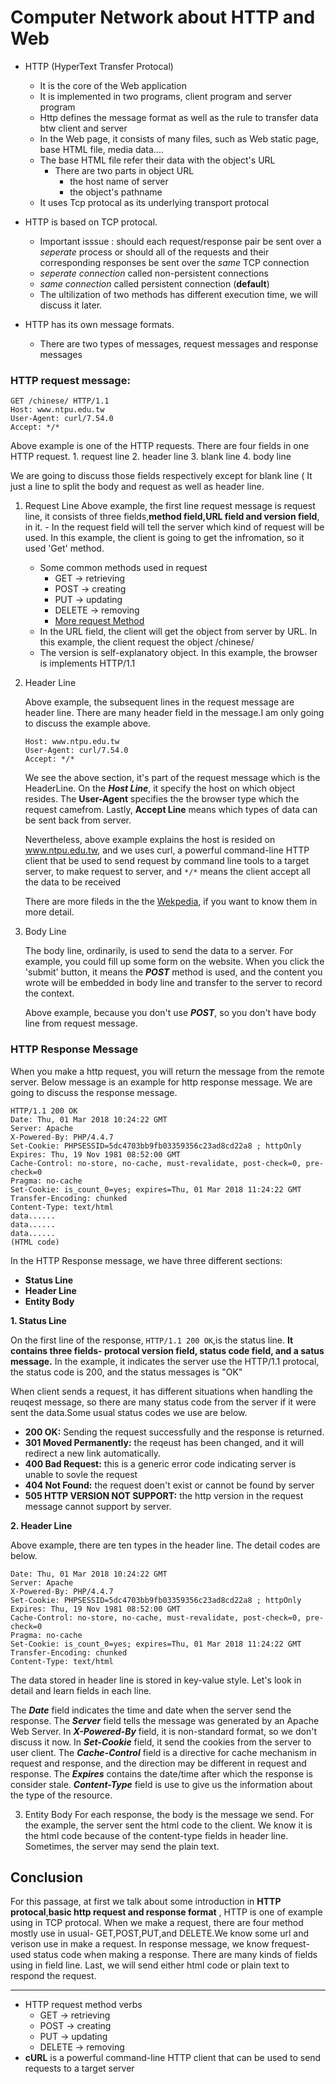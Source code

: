 # Computer Network about HTTP and Web
- HTTP (HyperText Transfer Protocal) 
    - It is the core of the Web application
    - It is implemented in two programs, client program and server program
    - Http defines the message format as well as the rule to transfer data btw client and server
    - In the Web page, it consists of many files, such as Web static page, base HTML file, media data....
    - The base HTML file refer their data with the object's URL
        - There are two parts in object URL 
            - the host name of server 
            - the object's pathname
    - It uses Tcp protocal as its underlying transport protocal

- HTTP is based on TCP protocal.
    - Important isssue : should each request/response pair be sent over a *seperate* process or should all of the requests and their corresponding responses be sent over the *same* TCP connection
    - *seperate connection* called non-persistent connections
    - *same connection* called persistent connection (**default**)
    - The ultilization of two methods has different execution time, we will discuss it later.

- HTTP has its own message formats.
    - There are two types of messages, request messages and response messages

### HTTP request message:
```HTTP
GET /chinese/ HTTP/1.1
Host: www.ntpu.edu.tw
User-Agent: curl/7.54.0
Accept: */*
```
    
Above example is one of the HTTP requests. There are four fields in one HTTP request.
    1. request line
    2. header line
    3. blank line
    4. body line
    
We are going to discuss those fields respectively except for blank line ( It just a line to split the body and request as well as header line.
    
1. Request Line
        Above example, the first line request message is request line, it consists of three fields,**method field,URL field and version field**, in it.
        - In the request field will tell the server which kind of request will be used. In this example, the client is going to get the infromation, so it used 'Get' method.
        
    - Some common methods used in request
        - GET -> retrieving
        - POST -> creating
        - PUT -> updating
        - DELETE -> removing
        - [More request Method](https://developer.mozilla.org/en-US/docs/Web/HTTP/Methods)
    - In the URL field, the client will get the object from server by URL. In this example, the client request the object /chinese/
    - The version is self-explanatory object. In this example, the browser is implements HTTP/1.1
2. Header Line
    
    Above example, the subsequent lines in the request message are header line. There are many header field in the message.I am only going to discuss the example above.
    ```HTTP
    Host: www.ntpu.edu.tw
    User-Agent: curl/7.54.0
    Accept: */*
    ```
    We see the above section, it's part of the request message which is the HeaderLine. On the ***Host Line***, it specify the host on which object resides. The **User-Agent** specifies the the browser type which the request camefrom. Lastly, **Accept Line** means which types of data can be sent back from server.
        
    Nevertheless, above example explains the host is resided on www.ntpu.edu.tw, and we uses curl, a powerful command-line HTTP client that be used to send request by command line tools to a target server, to make request to server, and ```*/*``` means the client accept all the data to be received
    
    There are more fileds in the the [Wekpedia](https://en.wikipedia.org/wiki/List_of_HTTP_header_fields), if you want to know them in more detail.
    
3. Body Line
    
    The body line, ordinarily, is used to send the data to a server. For example, you could fill up some form on the website. When you click the 'submit' button, it means the ***POST*** method is used, and the content you wrote will be embedded in body line and transfer to the server to record the context. 
        
    Above example, because you don't use ***POST***, so you don't have body line from request message.
   
### HTTP Response Message

When you make a http request, you will return the message from the remote server. Below message is an example for http response message. We are going to discuss the response message.
```
HTTP/1.1 200 OK
Date: Thu, 01 Mar 2018 10:24:22 GMT
Server: Apache
X-Powered-By: PHP/4.4.7
Set-Cookie: PHPSESSID=5dc4703bb9fb03359356c23ad8cd22a8 ; httpOnly
Expires: Thu, 19 Nov 1981 08:52:00 GMT
Cache-Control: no-store, no-cache, must-revalidate, post-check=0, pre-check=0
Pragma: no-cache
Set-Cookie: is_count_0=yes; expires=Thu, 01 Mar 2018 11:24:22 GMT
Transfer-Encoding: chunked
Content-Type: text/html
data......
data......
data......
(HTML code)
```
In the HTTP Response message, we have three different sections:
- **Status Line**
- **Header Line**
- **Entity Body**

**1. Status Line**

On the first line of the response, ```HTTP/1.1 200 OK```,is the status line. **It contains three fields- protocal version field, status code field, and a satus message.** In the example, it indicates the server use the HTTP/1.1 protocal, the status code is 200, and the status messages is "OK"

When client sends a request, it has different situations when handling the reuqest message, so there are many status code from the server if it were sent the data.Some usual status codes we use are below.

- **200 OK:** Sending the request successfully and the response is returned.
- **301 Moved Permanently:** the reqeust has been changed, and it will redirect a new link automatically.
- **400 Bad Request:** this is a generic error code indicating server is unable to sovle the request
- **404 Not Found:** the request doen't exist or cannot be found by server
- **505 HTTP VERSION NOT SUPPORT:** the http version in the request message cannot support by server.

**2. Header Line**

Above example, there are ten types in the header line. The detail codes are below.

```
Date: Thu, 01 Mar 2018 10:24:22 GMT
Server: Apache
X-Powered-By: PHP/4.4.7
Set-Cookie: PHPSESSID=5dc4703bb9fb03359356c23ad8cd22a8 ; httpOnly
Expires: Thu, 19 Nov 1981 08:52:00 GMT
Cache-Control: no-store, no-cache, must-revalidate, post-check=0, pre-check=0
Pragma: no-cache
Set-Cookie: is_count_0=yes; expires=Thu, 01 Mar 2018 11:24:22 GMT
Transfer-Encoding: chunked
Content-Type: text/html
```
The data stored in header line is stored in key-value style. Let's look in detail and learn fields in each line.

The ***Date*** field indicates the time and date when the server send the response. The ***Server*** field tells the message was generated by an Apache Web Server. In ***X-Powered-By*** field, it is non-standard format, so we don't discuss it now. In ***Set-Cookie*** field, it send the cookies from the server to user client. The ***Cache-Control*** field is a directive for cache mechanism in request and response, and the direction may be different in request and response. The ***Expires*** contains the date/time after which the response is consider stale. ***Content-Type*** field is use to give us the information about the type of the resource.

3. Entity Body
For each response, the body is the message we send. For the example, the server sent the html code to the client. We know it is the html code because of the content-type fields in header line. Sometimes, the server may send the plain text.

## Conclusion

For this passage, at first we talk about some introduction in **HTTP protocal**,**basic http request and response format** , HTTP is one of example using in TCP protocal. When we make a request, there are four method mostly use in usual- GET,POST,PUT,and DELETE.We know some url and verison use in make a request. In response message, we know frequest-used status code when making a response. There are many kinds of fields using in field line. Last, we will send either html code or plain text to respond the request. 


---

- HTTP request method verbs
    - GET -> retrieving
    - POST -> creating
    - PUT -> updating
    - DELETE -> removing
- **cURL** is a powerful command-line HTTP client that can be used to send requests to a target server 